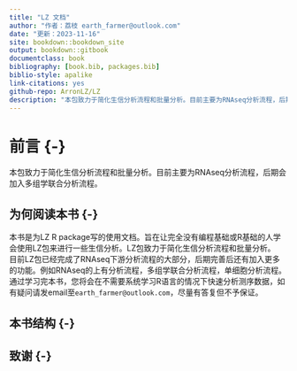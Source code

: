 ```yaml
--- 
title: "LZ 文档"
author: "作者：荔枝 earth_farmer@outlook.com"
date: "更新：2023-11-16"
site: bookdown::bookdown_site
output: bookdown::gitbook
documentclass: book
bibliography: [book.bib, packages.bib]
biblio-style: apalike
link-citations: yes
github-repo: ArronLZ/LZ
description: "本包致力于简化生信分析流程和批量分析。目前主要为RNAseq分析流程，后期会加入多组学联合分析流程。"
---
```


# 前言 {-}
本包致力于简化生信分析流程和批量分析。目前主要为RNAseq分析流程，后期会加入多组学联合分析流程。

## 为何阅读本书 {-}

本书是为LZ R package写的使用文档。旨在让完全没有编程基础或R基础的人学会使用LZ包来进行一些生信分析。LZ包致力于简化生信分析流程和批量分析。<br>
目前LZ包已经完成了RNAseq下游分析流程的大部分，后期完善后还有加入更多的功能。例如RNAseq的上有分析流程，多组学联合分析流程，单细胞分析流程。<br>
通过学习完本书，您将会在不需要系统学习R语言的情况下快速分析测序数据，如有疑问请发email至`earth_farmer@outlook.com`，尽量有答复但不予保证。

## 本书结构 {-}

## 致谢 {-}



